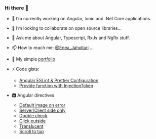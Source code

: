 ### Hi there 👋
- 🔭 I’m currently working on Angular, Ionic and .Net Core applications.
<!-- - 🌱 I’m currently learning Docker & Microservices. -->
- 👯 I’m looking to collaborate on open source libraries...
- 💬 Ask me about Angular, Typescript, RxJs and NgRx stuff.
- 📫 How to reach me: [@Enea_Jahollari](https://twitter.com/Enea_Jahollari) ...

- 👋 My simple [portfolio](https://eneajaho.github.io)

- ⚡ Code gists: 
  - [Angular ESLint & Prettier Configuration](https://gist.github.com/eneajaho/17bbcf71c44eabf56d404b028572b97b)
  - [Provide function with InjectionToken](https://gist.github.com/eneajaho/28c4ef1d75bf1d8733cec23e54068c0a)

- 🅰️ Angular directives
  - [Default image on error](https://gist.github.com/eneajaho/540f279686fede9160faa087a9bdd4c9)
  - [Server/Client side only](https://gist.github.com/eneajaho/558f8480237ede41cf9c03d47781628b)
  - [Double check](https://gist.github.com/eneajaho/7efbfdf73733311d6229b5de28e3abed)
  - [Click outside](https://gist.github.com/eneajaho/d27231d97981a01399bf3881943cd969)
  - [Translucent](https://gist.github.com/eneajaho/847e9551e1927aa6658edb7f45a9a06a)
  - [Scroll to top](https://gist.github.com/eneajaho/2caf4c0f3336116b4d50d8447419b702)


